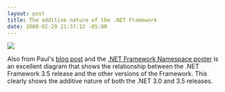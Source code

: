 ```yaml
---
layout: post
title: The additive nature of the .NET Framework
date: 2008-02-29 21:37:12 -05:00
---
```


![](http://blogs.msdn.com/blogfiles/pandrew/110207_2058_AnnouncingT1.png)

Also from Paul's [blog post](http://blogs.msdn.com/pandrew/archive/2007/11/02/announcing-the-net-framework-3-5-commonly-used-types-and-namespaces-poster.aspx) and the [.NET Framework Namespace poster](http://geekswithblogs.net/sdorman/archive/2008/02/29/.net-framework-3.5-namespace-poster.aspx) is an excellent diagram that shows the relationship between the .NET Framework 3.5 release and the other versions of the Framework. This clearly shows the additive nature of both the .NET 3.0 and 3.5 releases.
